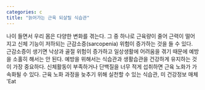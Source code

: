```yaml
---
categories: c
title: "늙어가는 근육 되살릴 식습관"
---
```

나이 들면서 우리 몸은 다양한 변화를 겪는다. 그 중 하나로 근육량이 줄어 근력이 떨어지고 신체 기능이 저하되는 근감소증(sarcopenia) 위험이 증가하는 것을 들 수 있다. 근감소증이 생기면 낙상과 골절 위험이 증가하고 일상생활에 어려움을 겪기 때문에 예방을 소홀히 해서는 안 된다. 예방을 위해서는 식습관과 생활습관을 건강하게 유지하는 것이 가장 중요하다. 신체활동이 부족하거나 단백질을 너무 적게 섭취하면 근육 노화가 가속화될 수 있다. 근육 노화 과정을 늦추기 위해 실천할 수 있는 식습관, 미 건강정보 매체 &#39;Eat